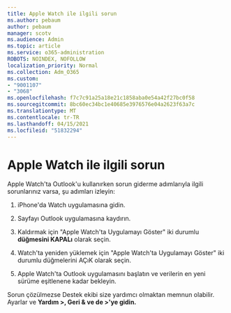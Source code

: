 ```yaml
---
title: Apple Watch ile ilgili sorun
ms.author: pebaum
author: pebaum
manager: scotv
ms.audience: Admin
ms.topic: article
ms.service: o365-administration
ROBOTS: NOINDEX, NOFOLLOW
localization_priority: Normal
ms.collection: Adm_O365
ms.custom:
- "9001107"
- "3068"
ms.openlocfilehash: f7c7c91a25a18e21c1858aba0e54a42f27bc0f58
ms.sourcegitcommit: 8bc60ec34bc1e40685e3976576e04a2623f63a7c
ms.translationtype: MT
ms.contentlocale: tr-TR
ms.lasthandoff: 04/15/2021
ms.locfileid: "51832294"
---
```

# <a name="trouble-with-the-apple-watch"></a>Apple Watch ile ilgili sorun

Apple Watch'ta Outlook'u kullanırken sorun giderme adımlarıyla ilgili sorunlarınız varsa, şu adımları izleyin: 

1. iPhone'da Watch uygulamasına gidin.

2. Sayfayı Outlook uygulamasına kaydırın.

3. Kaldırmak için "Apple Watch'ta Uygulamayı Göster" iki durumlu **düğmesini KAPALı** olarak seçin.

4. Watch'ta yeniden yüklemek için  "Apple Watch'ta Uygulamayı Göster" iki durumlu düğmelerini AÇıK olarak seçin.

5. Apple Watch'ta Outlook uygulamasını başlatın ve verilerin en yeni sürüme eşitlenene kadar bekleyin. 

Sorun çözülmezse Destek ekibi size yardımcı olmaktan memnun olabilir. Ayarlar ve **Yardım >, Geri & ve de >'ye gidin.** 